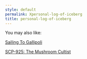 ```yaml
---
style: default
permalink: Xpersonal-log-of-iceberg
title: personal-log-of-iceberg
---
```

You may also like:

[Sailing To Gallipoli](http://scp-wiki.net/sailing-to-gallipoli)

[SCP-925: The Mushroom Cultist](http://scp-wiki.net/scp-925)
